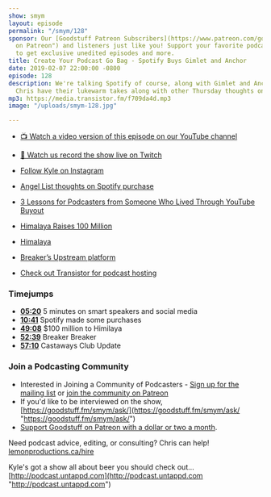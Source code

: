 ```yaml
---
show: smym
layout: episode
permalink: "/smym/128"
sponsor: Our [Goodstuff Patreon Subscribers](https://www.patreon.com/goodstuff "Goodstuff
  on Patreon") and listeners just like you! Support your favorite podcasts directly
  to get exclusive unedited episodes and more.
title: Create Your Podcast Go Bag - Spotify Buys Gimlet and Anchor
date: 2019-02-07 22:00:00 -0800
episode: 128
description: We're talking Spotify of course, along with Gimlet and Anchor. Kyle and
  Chris have their lukewarm takes along with other Thursday thoughts on podcasting.
mp3: https://media.transistor.fm/f709da4d.mp3
image: "/uploads/smym-128.jpg"

---
```

* [📺 Watch a video version of this episode on our YouTube channel](https://www.youtube.com/watch?v=380EPnxMVKU)
* [👾 Watch us record the show live on Twitch](https://www.twitch.tv/goodstuff_fm)

* [Follow Kyle on Instagram](https://www.instagram.com/kyleroderick/)
* [Angel List thoughts on Spotify purchase](https://sg-mktg.com/MTU0OTU2NTk5MXxYbENBNmFuWHNRNWtHaUQ3cEc1clpzaTBVdkNRSXg0WWlXWmJDNDR4Rnp1dGJPTG4ybmphemZOVWs5dlhiUTlkQ0laQ24yNFg5Rlo3b1VXU2FDd3NuSno5VnJRcUtESG56dFpIblBuN21lWXlmMF9kMGhYRkUxYk5aaTM5VFhQSWlibndPYkJxWERFdkxLMnpHMmpzSXNlQnhIRlJlNnVEb0tobjE4aDBpbjgzM0pENldXcTF4SmpNX2tCNVJQaEpGMTZVaUhxMGNCVTc5cGJNSFNjOEZMTUNhNjhHaFktdjQwVkw5OW5wUzA5bEZ2NGt5TGtRSmozOFQ1Yjl1WHFpS09vU3zPFa83E-VJi75WWVOwxvSTC1V68301IIPjfK-73ud73Q==)
* [3 Lessons for Podcasters from Someone Who Lived Through YouTube Buyout](https://medium.com/@shessomickey/3-lessons-for-podcasters-from-someone-who-lived-through-youtubes-buyout-1beacbcfbcb)
* [Himalaya Raises 100 Million](https://ca.news.yahoo.com/podcast-platform-himalaya-raises-100-173314180.html)
* [Himalaya](https://www.himalaya.com)
* [Breaker’s Upstream platform](https://www.breaker.audio/i/upstream)

* [Check out Transistor for podcast hosting](https://transistor.fm/?via=chris)

### Timejumps

* **[05:20](#t=05:20)** 5 minutes on smart speakers and social media
* **[10:41](#t=10:41)** Spotify made some purchases
* **[49:08](#t=49:08)** $100 million to Himilaya
* **[52:39](#t=52:39)** Breaker Breaker
* **[57:10](#t=57:10)** Castaways Club Update

### Join a Podcasting Community

* Interested in Joining a Community of Podcasters - [Sign up for the mailing list](https://mailchi.mp/ad73a5bdfab5/podcasting) or [join the community on Patreon](https://www.patreon.com/castawaysclub)
* If you'd like to be interviewed on the show, [https://goodstuff.fm/smym/ask/](https://goodstuff.fm/smym/ask/ "https://goodstuff.fm/smym/ask/")
* [Support Goodstuff on Patreon with a dollar or two a month](https://www.patreon.com/goodstuff).

Need podcast advice, editing, or consulting? Chris can help! [lemonproductions.ca/hire](https://lemonproductions.ca/hire)

Kyle's got a show all about beer you should check out... [http://podcast.untappd.com](http://podcast.untappd.com "http://podcast.untappd.com")